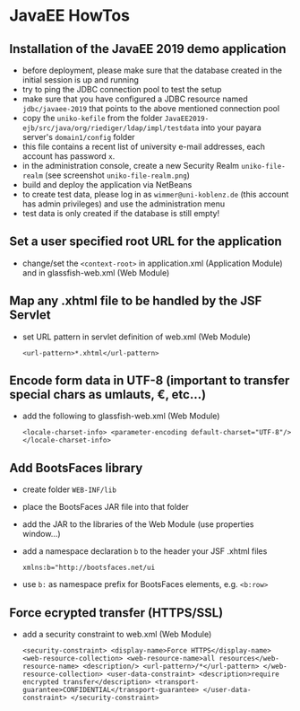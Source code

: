 # JavaEE HowTos

## Installation of the JavaEE 2019 demo application

- before deployment, please make sure that the database created in the initial session is up and running
- try to ping the JDBC connection pool to test the setup
- make sure that you have configured a JDBC resource named `jdbc/javaee-2019` that points to the above mentioned connection pool
- copy the `uniko-kefile` from the folder `JavaEE2019-ejb/src/java/org/riediger/ldap/impl/testdata` into your payara server's `domain1/config` folder
- this file contains a recent list of university e-mail addresses, each account has password `x`.
- in the administration console, create a new Security Realm `uniko-file-realm` (see screenshot `uniko-file-realm.png`)
- build and deploy the application via NetBeans
- to create test data, please log in as `wimmer@uni-koblenz.de` (this account has admin privileges) and use the administration menu
- test data is only created if the database is still empty!

##  Set a user specified root URL for the application

- change/set the `<context-root>` in application.xml (Application Module) and in glassfish-web.xml (Web Module)

##  Map any .xhtml file to be handled by the JSF Servlet

- set URL pattern in servlet definition of web.xml (Web Module)

  `<url-pattern>*.xhtml</url-pattern>`

##  Encode form data in UTF-8 (important to transfer special chars as umlauts, €, etc...)

- add the following to glassfish-web.xml (Web Module)

    `<locale-charset-info>
        <parameter-encoding default-charset="UTF-8"/>
    </locale-charset-info>`

##  Add BootsFaces library

- create folder `WEB-INF/lib`
- place the BootsFaces JAR file into that folder
- add the JAR to the libraries of the Web Module (use properties window...)
- add a namespace declaration `b` to the header your JSF .xhtml files

    `xmlns:b="http://bootsfaces.net/ui`

- use `b:` as namespace prefix for BootsFaces elements, e.g. `<b:row>`

##  Force ecrypted transfer (HTTPS/SSL)

- add a security constraint to web.xml (Web Module)

    `<security-constraint>
        <display-name>Force HTTPS</display-name>
        <web-resource-collection>
            <web-resource-name>all resources</web-resource-name>
            <description/>
            <url-pattern>/*</url-pattern>
        </web-resource-collection>
        <user-data-constraint>
            <description>require encrypted transfer</description>
            <transport-guarantee>CONFIDENTIAL</transport-guarantee>
        </user-data-constraint>
    </security-constraint>`
